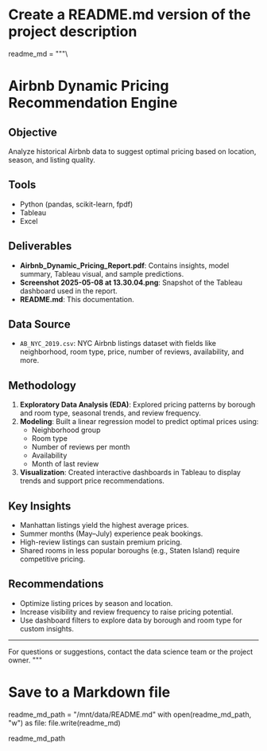 # Create a README.md version of the project description

readme_md = """\
# Airbnb Dynamic Pricing Recommendation Engine

## Objective
Analyze historical Airbnb data to suggest optimal pricing based on location, season, and listing quality.

## Tools
- Python (pandas, scikit-learn, fpdf)
- Tableau
- Excel

## Deliverables
- **Airbnb_Dynamic_Pricing_Report.pdf**: Contains insights, model summary, Tableau visual, and sample predictions.
- **Screenshot 2025-05-08 at 13.30.04.png**: Snapshot of the Tableau dashboard used in the report.
- **README.md**: This documentation.

## Data Source
- `AB_NYC_2019.csv`: NYC Airbnb listings dataset with fields like neighborhood, room type, price, number of reviews, availability, and more.

## Methodology
1. **Exploratory Data Analysis (EDA)**: Explored pricing patterns by borough and room type, seasonal trends, and review frequency.
2. **Modeling**: Built a linear regression model to predict optimal prices using:
   - Neighborhood group
   - Room type
   - Number of reviews per month
   - Availability
   - Month of last review
3. **Visualization**: Created interactive dashboards in Tableau to display trends and support price recommendations.

## Key Insights
- Manhattan listings yield the highest average prices.
- Summer months (May–July) experience peak bookings.
- High-review listings can sustain premium pricing.
- Shared rooms in less popular boroughs (e.g., Staten Island) require competitive pricing.

## Recommendations
- Optimize listing prices by season and location.
- Increase visibility and review frequency to raise pricing potential.
- Use dashboard filters to explore data by borough and room type for custom insights.

---

For questions or suggestions, contact the data science team or the project owner.
"""

# Save to a Markdown file
readme_md_path = "/mnt/data/README.md"
with open(readme_md_path, "w") as file:
    file.write(readme_md)

readme_md_path
